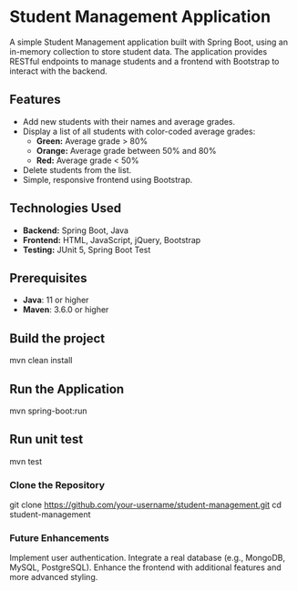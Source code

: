 # Student Management Application

A simple Student Management application built with Spring Boot, using an in-memory collection to store student data. The application provides RESTful endpoints to manage students and a frontend with Bootstrap to interact with the backend.

## Features

- Add new students with their names and average grades.
- Display a list of all students with color-coded average grades:
  - **Green:** Average grade > 80%
  - **Orange:** Average grade between 50% and 80%
  - **Red:** Average grade < 50%
- Delete students from the list.
- Simple, responsive frontend using Bootstrap.

## Technologies Used

- **Backend:** Spring Boot, Java
- **Frontend:** HTML, JavaScript, jQuery, Bootstrap
- **Testing:** JUnit 5, Spring Boot Test

## Prerequisites

- **Java**: 11 or higher
- **Maven**: 3.6.0 or higher

## Build the project
mvn clean install

## Run the Application
mvn spring-boot:run

## Run unit test
mvn test

### Clone the Repository
git clone https://github.com/your-username/student-management.git
cd student-management

### Future Enhancements
Implement user authentication.
Integrate a real database (e.g., MongoDB, MySQL, PostgreSQL).
Enhance the frontend with additional features and more advanced styling.
